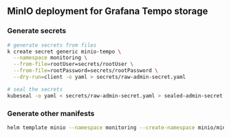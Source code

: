 ## MinIO deployment for Grafana Tempo storage

### Generate secrets
```sh
# generate secrets from files
k create secret generic minio-tempo \
  --namespace monitoring \
  --from-file=rootUser=secrets/rootUser \
  --from-file=rootPassword=secrets/rootPassword \
  --dry-run=client -o yaml > secrets/raw-admin-secret.yaml

# seal the secrets
kubeseal -o yaml < secrets/raw-admin-secret.yaml > sealed-admin-secret.yaml
```

### Generate other manifests
```sh
helm template minio --namespace monitoring --create-namespace minio/minio --values values.yaml > manifests.yaml
```
